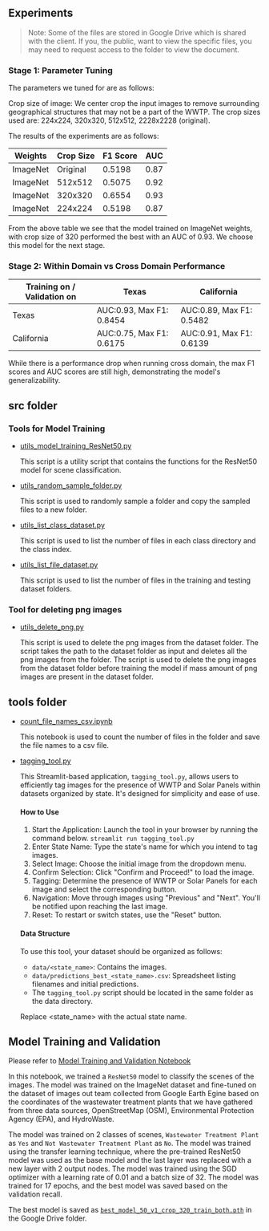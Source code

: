 ## Experiments

 
 > Note: Some of the files are stored in Google Drive which is shared with the client. If you, the public, want to view the specific files, you may need to request access to the folder to view the document.

### Stage 1: Parameter Tuning

The parameters we tuned for are as follows:

Crop size of image: We center crop the input images to remove surrounding geographical structures that may not be a part of the WWTP. The crop sizes used are: 224x224, 320x320, 512x512, 2228x2228 (original).   

The results of the experiments are as follows:

| Weights      | Crop Size          | F1 Score | AUC       |
|--------------|--------------------|----------|-----------|
| ImageNet     | Original           | 0.5198   | 0.87      |
| ImageNet     | 512x512            | 0.5075   | 0.92      |
| ImageNet     | 320x320            | 0.6554   | 0.93      |
| ImageNet     | 224x224            | 0.5198   | 0.87      |

From the above table we see that the model trained on ImageNet weights, with crop size of 320 performed the best with an AUC of 0.93. We choose this model for the next stage.

### Stage 2: Within Domain vs Cross Domain Performance

| Training on / Validation on       | Texas                      | California                   |
|-----------------------------------|----------------------------|------------------------------|
| Texas                             | AUC:0.93, Max F1: 0.8454   | AUC:0.89, Max F1: 0.5482     |
| California                        | AUC:0.75, Max F1: 0.6175   | AUC:0.91, Max F1: 0.6139     |

While there is a performance drop when running cross domain, the max F1 scores and AUC scores are still high, demonstrating the model's generalizability.

## src folder

### Tools for Model Training

- [utils_model_training_ResNet50.py](./src/utils_model_training_ResNet50.py)

    This script is a utility script that contains the functions for the ResNet50 model for scene classification.

- [utils_random_sample_folder.py](./src/utils_random_sample_folder.py)

    This script is used to randomly sample a folder and copy the sampled files to a new folder. 

- [utils_list_class_dataset.py](./src/utils_list_class_dataset.py)

    This script is used to list the number of files in each class directory and the class index.

- [utils_list_file_dataset.py](./src/utils_list_file_dataset.py)

    This script is used to list the number of files in the training and testing dataset folders.

### Tool for deleting png images

- [utils_delete_png.py](./src/utils_delete_png.py) 

    This script is used to delete the png images from the dataset folder. The script takes the path to the dataset folder as input and deletes all the png images from the folder. The script is used to delete the png images from the dataset folder before training the model if mass amount of png images are present in the dataset folder.


## tools folder

- [count_file_names_csv.ipynb](./tools/count_file_names_csv.ipynb)

    This notebook is used to count the number of files in the folder and save the file names to a csv file.

- [tagging_tool.py](./tools/tagging_tool.py)

    This Streamlit-based application, `tagging_tool.py`, allows users to efficiently tag images for the presence of WWTP and Solar Panels within datasets organized by state. It's designed for simplicity and ease of use.

    #### How to Use
    1. Start the Application: Launch the tool in your browser by running the command below.
    ```streamlit run tagging_tool.py```
    2. Enter State Name: Type the state's name for which you intend to tag images.
    3. Select Image: Choose the initial image from the dropdown menu.
    4. Confirm Selection: Click "Confirm and Proceed!" to load the image.
    5. Tagging: Determine the presence of WWTP or Solar Panels for each image and select the corresponding button.
    6. Navigation: Move through images using "Previous" and "Next". You'll be notified upon reaching the last image.
    7. Reset: To restart or switch states, use the "Reset" button.

    #### Data Structure
    To use this tool, your dataset should be organized as follows:

    - ```data/<state_name>```: Contains the images.
    - ```data/predictions_best_<state_name>.csv```: Spreadsheet listing filenames and initial predictions.
    - The ```tagging_tool.py``` script should be located in the same folder as the data directory.

    Replace <state_name> with the actual state name.



## Model Training and Validation
Please refer to [Model Training and Validation Notebook](./model_training_ResNet50_scene_classification.ipynb)

In this notebook, we trained a `ResNet50` model to classify the scenes of the images. The model was trained on the ImageNet dataset and fine-tuned on the dataset of images out team collected from Google Earth Egine based on the coordinates of the wastewater treatment plants that we have gathered from three data sources, OpenStreetMap (OSM), Environmental Protection Agency (EPA), and HydroWaste.

The model was trained on 2 classes of scenes, `Wastewater Treatment Plant` as `Yes` and `Not Wastewater Treatment Plant` as `No`. The model was trained using the transfer learning technique, where the pre-trained ResNet50 model was used as the base model and the last layer was replaced with a new layer with 2 output nodes. The model was trained using the SGD optimizer with a learning rate of 0.01 and a batch size of 32. The model was trained for 17 epochs, and the best model was saved based on the validation recall.

The best model is saved as [`best_model_50_v1_crop_320_train_both.pth`](https://drive.google.com/file/d/1bfbLdByUYXedY6bFKMzFT_dlBdxTbiAs/view?usp=drive_link) in the Google Drive folder. 

